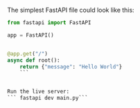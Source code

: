 The simplest FastAPI file could look like this:

```python
from fastapi import FastAPI

app = FastAPI()


@app.get("/")
async def root():
    return {"message": "Hello World"}
    ```


Run the live server:
``` fastapi dev main.py```